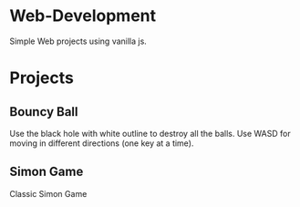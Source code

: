 # Web-Development
Simple Web projects using vanilla js.
# Projects
## Bouncy Ball
Use the black hole with white outline to destroy all the balls.
Use WASD for moving in different directions (one key at a time).
## Simon Game
Classic Simon Game
